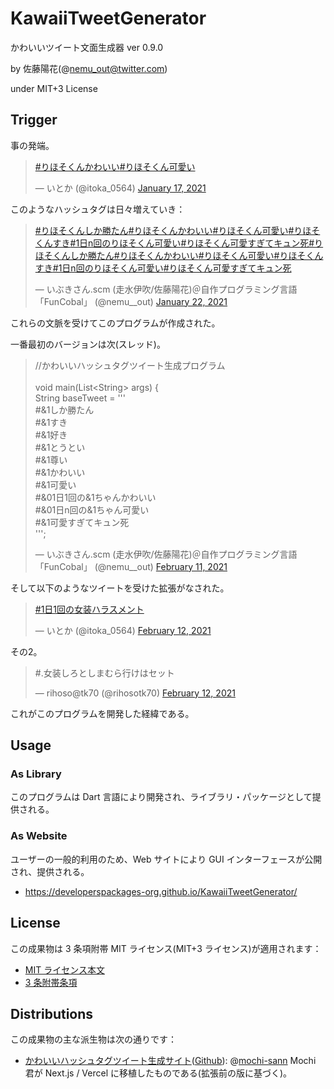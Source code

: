 # KawaiiTweetGenerator

かわいいツイート文面生成器 ver 0.9.0

by 佐藤陽花(@nemu_out@twitter.com)

under MIT+3 License

## Trigger

事の発端。

<blockquote class="twitter-tweet"><p lang="und" dir="ltr"><a href="https://twitter.com/hashtag/%E3%82%8A%E3%81%BB%E3%81%9D%E3%81%8F%E3%82%93%E3%81%8B%E3%82%8F%E3%81%84%E3%81%84?src=hash&amp;ref_src=twsrc%5Etfw">#りほそくんかわいい</a><a href="https://twitter.com/hashtag/%E3%82%8A%E3%81%BB%E3%81%9D%E3%81%8F%E3%82%93%E5%8F%AF%E6%84%9B%E3%81%84?src=hash&amp;ref_src=twsrc%5Etfw">#りほそくん可愛い</a></p>&mdash; いとか (@itoka_0564) <a href="https://twitter.com/itoka_0564/status/1350643617530986504?ref_src=twsrc%5Etfw">January 17, 2021</a></blockquote> <script async src="https://platform.twitter.com/widgets.js" charset="utf-8"></script>
このようなハッシュタグは日々増えていき：
<blockquote class="twitter-tweet"><p lang="und" dir="ltr"><a href="https://twitter.com/hashtag/%E3%82%8A%E3%81%BB%E3%81%9D%E3%81%8F%E3%82%93%E3%81%97%E3%81%8B%E5%8B%9D%E3%81%9F%E3%82%93?src=hash&amp;ref_src=twsrc%5Etfw">#りほそくんしか勝たん</a><a href="https://twitter.com/hashtag/%E3%82%8A%E3%81%BB%E3%81%9D%E3%81%8F%E3%82%93%E3%81%8B%E3%82%8F%E3%81%84%E3%81%84?src=hash&amp;ref_src=twsrc%5Etfw">#りほそくんかわいい</a><a href="https://twitter.com/hashtag/%E3%82%8A%E3%81%BB%E3%81%9D%E3%81%8F%E3%82%93%E5%8F%AF%E6%84%9B%E3%81%84?src=hash&amp;ref_src=twsrc%5Etfw">#りほそくん可愛い</a><a href="https://twitter.com/hashtag/%E3%82%8A%E3%81%BB%E3%81%9D%E3%81%8F%E3%82%93%E3%81%99%E3%81%8D?src=hash&amp;ref_src=twsrc%5Etfw">#りほそくんすき</a><a href="https://twitter.com/hashtag/1%E6%97%A5n%E5%9B%9E%E3%81%AE%E3%82%8A%E3%81%BB%E3%81%9D%E3%81%8F%E3%82%93%E5%8F%AF%E6%84%9B%E3%81%84?src=hash&amp;ref_src=twsrc%5Etfw">#1日n回のりほそくん可愛い</a><a href="https://twitter.com/hashtag/%E3%82%8A%E3%81%BB%E3%81%9D%E3%81%8F%E3%82%93%E5%8F%AF%E6%84%9B%E3%81%99%E3%81%8E%E3%81%A6%E3%82%AD%E3%83%A5%E3%83%B3%E6%AD%BB?src=hash&amp;ref_src=twsrc%5Etfw">#りほそくん可愛すぎてキュン死</a><a href="https://twitter.com/hashtag/%E3%82%8A%E3%81%BB%E3%81%9D%E3%81%8F%E3%82%93%E3%81%97%E3%81%8B%E5%8B%9D%E3%81%9F%E3%82%93?src=hash&amp;ref_src=twsrc%5Etfw">#りほそくんしか勝たん</a><a href="https://twitter.com/hashtag/%E3%82%8A%E3%81%BB%E3%81%9D%E3%81%8F%E3%82%93%E3%81%8B%E3%82%8F%E3%81%84%E3%81%84?src=hash&amp;ref_src=twsrc%5Etfw">#りほそくんかわいい</a><a href="https://twitter.com/hashtag/%E3%82%8A%E3%81%BB%E3%81%9D%E3%81%8F%E3%82%93%E5%8F%AF%E6%84%9B%E3%81%84?src=hash&amp;ref_src=twsrc%5Etfw">#りほそくん可愛い</a><a href="https://twitter.com/hashtag/%E3%82%8A%E3%81%BB%E3%81%9D%E3%81%8F%E3%82%93%E3%81%99%E3%81%8D?src=hash&amp;ref_src=twsrc%5Etfw">#りほそくんすき</a><a href="https://twitter.com/hashtag/1%E6%97%A5n%E5%9B%9E%E3%81%AE%E3%82%8A%E3%81%BB%E3%81%9D%E3%81%8F%E3%82%93%E5%8F%AF%E6%84%9B%E3%81%84?src=hash&amp;ref_src=twsrc%5Etfw">#1日n回のりほそくん可愛い</a><a href="https://twitter.com/hashtag/%E3%82%8A%E3%81%BB%E3%81%9D%E3%81%8F%E3%82%93%E5%8F%AF%E6%84%9B%E3%81%99%E3%81%8E%E3%81%A6%E3%82%AD%E3%83%A5%E3%83%B3%E6%AD%BB?src=hash&amp;ref_src=twsrc%5Etfw">#りほそくん可愛すぎてキュン死</a></p>&mdash; いぶきさん.scm (走水伊吹/佐藤陽花)＠自作プログラミング言語「FunCobal」 (@nemu__out) <a href="https://twitter.com/nemu__out/status/1352599366184226816?ref_src=twsrc%5Etfw">January 22, 2021</a></blockquote> <script async src="https://platform.twitter.com/widgets.js" charset="utf-8"></script>

これらの文脈を受けてこのプログラムが作成された。

一番最初のバージョンは次(スレッド)。

<blockquote class="twitter-tweet"><p lang="ja" dir="ltr">//かわいいハッシュタグツイート生成プログラム<br><br>void main(List&lt;String&gt; args) {<br> String baseTweet = &#39;&#39;&#39;<br>#&amp;1しか勝たん<br>#&amp;1すき<br>#&amp;1好き<br>#&amp;1とうとい<br>#&amp;1尊い<br>#&amp;1かわいい<br>#&amp;1可愛い<br>#&amp;01日1回の&amp;1ちゃんかわいい<br>#&amp;01日n回の&amp;1ちゃん可愛い<br>#&amp;1可愛すぎてキュン死<br>&#39;&#39;&#39;;</p>&mdash; いぶきさん.scm (走水伊吹/佐藤陽花)＠自作プログラミング言語「FunCobal」 (@nemu__out) <a href="https://twitter.com/nemu__out/status/1359840586014986241?ref_src=twsrc%5Etfw">February 11, 2021</a></blockquote> <script async src="https://platform.twitter.com/widgets.js" charset="utf-8"></script>

そして以下のようなツイートを受けた拡張がなされた。

<blockquote class="twitter-tweet"><p lang="und" dir="ltr"><a href="https://twitter.com/hashtag/1%E6%97%A51%E5%9B%9E%E3%81%AE%E5%A5%B3%E8%A3%85%E3%83%8F%E3%83%A9%E3%82%B9%E3%83%A1%E3%83%B3%E3%83%88?src=hash&amp;ref_src=twsrc%5Etfw">#1日1回の女装ハラスメント</a></p>&mdash; いとか (@itoka_0564) <a href="https://twitter.com/itoka_0564/status/1360220664406310913?ref_src=twsrc%5Etfw">February 12, 2021</a></blockquote> <script async src="https://platform.twitter.com/widgets.js" charset="utf-8"></script>
その2。
<blockquote class="twitter-tweet"><p lang="ja" dir="ltr">#.女装しろとしまむら行けはセット</p>&mdash; ‎rihoso@tk70 (@rihosotk70) <a href="https://twitter.com/rihosotk70/status/1360221751955755012?ref_src=twsrc%5Etfw">February 12, 2021</a></blockquote> <script async src="https://platform.twitter.com/widgets.js" charset="utf-8"></script>

これがこのプログラムを開発した経緯である。

## Usage

### As Library

このプログラムは Dart 言語により開発され、ライブラリ・パッケージとして提供される。

### As Website

ユーザーの一般的利用のため、Web サイトにより GUI インターフェースが公開され、提供される。

- https://developerspackages-org.github.io/KawaiiTweetGenerator/

## License

この成果物は 3 条項附帯 MIT ライセンス(MIT+3 ライセンス)が適用されます：

- [MIT ライセンス本文](./LICENSE)
- [3 条附帯条項](./add/LICENSE)

## Distributions

この成果物の主な派生物は次の通りです：

- [かわいいハッシュタグツイート生成サイト](https://kawaii-tweet.vercel.app/)([Github](https://github.com/mochi-sann/kawaii-hashtag-tweet-site)): @[mochi-sann](https://github.com/mochi-sann)
  Mochi 君が Next.js / Vercel に移植したものである(拡張前の版に基づく)。

